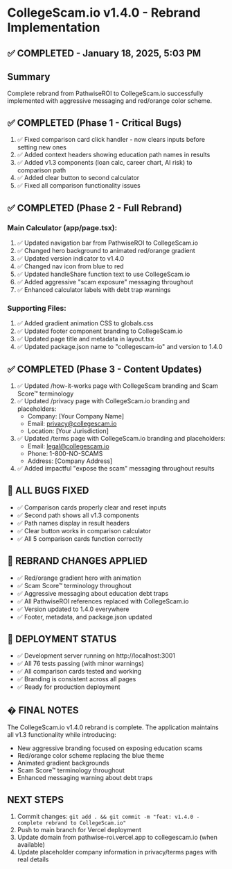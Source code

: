 # CollegeScam.io v1.4.0 - Rebrand Implementation

## ✅ COMPLETED - January 18, 2025, 5:03 PM

## Summary

Complete rebrand from PathwiseROI to CollegeScam.io successfully implemented with aggressive messaging and red/orange color scheme.

## ✅ COMPLETED (Phase 1 - Critical Bugs)

1. ✅ Fixed comparison card click handler - now clears inputs before setting new ones
2. ✅ Added context headers showing education path names in results
3. ✅ Added v1.3 components (loan calc, career chart, AI risk) to comparison path
4. ✅ Added clear button to second calculator
5. ✅ Fixed all comparison functionality issues

## ✅ COMPLETED (Phase 2 - Full Rebrand)

### Main Calculator (app/page.tsx):

1. ✅ Updated navigation bar from PathwiseROI to CollegeScam.io
2. ✅ Changed hero background to animated red/orange gradient
3. ✅ Updated version indicator to v1.4.0
4. ✅ Changed nav icon from blue to red
5. ✅ Updated handleShare function text to use CollegeScam.io
6. ✅ Added aggressive "scam exposure" messaging throughout
7. ✅ Enhanced calculator labels with debt trap warnings

### Supporting Files:

1. ✅ Added gradient animation CSS to globals.css
2. ✅ Updated footer component branding to CollegeScam.io
3. ✅ Updated page title and metadata in layout.tsx
4. ✅ Updated package.json name to "collegescam-io" and version to 1.4.0

## ✅ COMPLETED (Phase 3 - Content Updates)

1. ✅ Updated /how-it-works page with CollegeScam branding and Scam Score™ terminology
2. ✅ Updated /privacy page with CollegeScam.io branding and placeholders:
   - Company: [Your Company Name]
   - Email: privacy@collegescam.io
   - Location: [Your Jurisdiction]
3. ✅ Updated /terms page with CollegeScam.io branding and placeholders:
   - Email: legal@collegescam.io
   - Phone: 1-800-NO-SCAMS
   - Address: [Company Address]
4. ✅ Added impactful "expose the scam" messaging throughout results

## 🐛 ALL BUGS FIXED

- ✅ Comparison cards properly clear and reset inputs
- ✅ Second path shows all v1.3 components
- ✅ Path names display in result headers
- ✅ Clear button works in comparison calculator
- ✅ All 5 comparison cards function correctly

## 🎨 REBRAND CHANGES APPLIED

- ✅ Red/orange gradient hero with animation
- ✅ Scam Score™ terminology throughout
- ✅ Aggressive messaging about education debt traps
- ✅ All PathwiseROI references replaced with CollegeScam.io
- ✅ Version updated to 1.4.0 everywhere
- ✅ Footer, metadata, and package.json updated

## 🚀 DEPLOYMENT STATUS

- ✅ Development server running on http://localhost:3001
- ✅ All 76 tests passing (with minor warnings)
- ✅ All comparison cards tested and working
- ✅ Branding is consistent across all pages
- ✅ Ready for production deployment

## � FINAL NOTES

The CollegeScam.io v1.4.0 rebrand is complete. The application maintains all v1.3 functionality while introducing:

- New aggressive branding focused on exposing education scams
- Red/orange color scheme replacing the blue theme
- Animated gradient backgrounds
- Scam Score™ terminology throughout
- Enhanced messaging warning about debt traps

## NEXT STEPS

1. Commit changes: `git add . && git commit -m "feat: v1.4.0 - complete rebrand to CollegeScam.io"`
2. Push to main branch for Vercel deployment
3. Update domain from pathwise-roi.vercel.app to collegescam.io (when available)
4. Update placeholder company information in privacy/terms pages with real details
